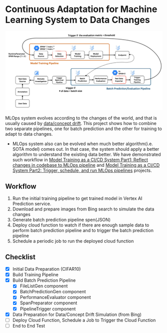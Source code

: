 # Continuous Adaptation for Machine Learning System to Data Changes

![](figures/overview.jpeg)

MLOps system evolves according to the changes of the world, and that is usually caused by [data/concept drift](https://en.wikipedia.org/wiki/Concept_drift). This project shows how to combine two separate pipelines, one for batch prediction and the other for training to adapt to data changes. 
- MLOps system also can be evolved when much better algorithm(i.e. SOTA model) comes out. In that case, the system should apply a better algorithm to understand the existing data better. We have demonstrated such workflow in [Model Training as a CI/CD System Part1: Reflect changes in codebase to MLOps pipeline](https://github.com/deep-diver/Model-Training-as-a-CI-CD-System) and [Model Training as a CI/CD System Part2: Trigger, schedule, and run MLOps pipelines](https://github.com/sayakpaul/CI-CD-for-Model-Training) projects.

## Workflow
1. Run the initial training pipeline to get trained model in Vertex AI Prediction service.
2. Download and prepare images from Bing search to simulate the data changes
3. Generate batch prediction pipeline spen(JSON)
4. Deploy cloud function to watch if there are enough sample data to perform batch prediction pipeline and to trigger the batch prediction pipeline
5. Schedule a periodic job to run the deployed cloud function

## Checklist
- [X] Initial Data Preparation (CIFAR10)
- [X] Build Training Pipeline
- [X] Build Batch Prediction Pipeline
  - [X] FileListGen component
  - [X] BatchPredictionGen component
  - [X] PerformanceEvaluator component
  - [X] SpanPreparator component
  - [X] PipelineTrigger component
- [X] Data Preparation for Data/Concept Drift Simulation (from Bing)
- [ ] Deploy Cloud Function, Schedule a Job to Trigger the Cloud Function
- [ ] End to End Test
